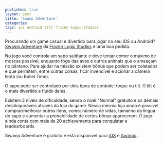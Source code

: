 ```yaml
---
published: true
layout: post
title: 'Swamp Adventure'
categories: 
tags: ios android tilt frozen-logic-studios
---
```


 
Procurando um game casual e divertido para jogar no seu iOS ou Android? <a href="http://www.frozenlogicstudios.com/swampadventure.html" target="_blank">Swamp Adventure</a>
 da <a href="http://www.frozenlogicstudios.com">Frozen Logic Studios</a>
 &#233; uma boa pedida.
 
No jogo voc&#234; controla um sapo saltitante e deve tentar comer o m&#225;ximo de moscas poss&#237;vel, enquanto foge das aves e outros animais que o amea&#231;am no p&#226;ntano. Para ajudar na miss&#227;o existem b&#244;nus que podem ser coletados e que permitem, entre outras coisas, ficar invenc&#237;vel e acionar a c&#226;mera lenta (ou Bullet Time).
 

 
O sapo pode ser controlado por dois tipos de controle: toque ou tilt. O tilt &#233; o mais divertido e flu&#237;do deles.
 
Existem 3 n&#237;veis de dificuldade, sendo o n&#237;vel &quot;Normal&quot; gratu&#237;to e os demais desbloque&#225;veis atrav&#233;s da loja do game. Nessa mesma loja ainda &#233; poss&#237;vel comprar/melhorar outros itens, como: n&#250;mero de vidas, tamanho da l&#237;ngua do sapo e aumentar a probabilidade de certos b&#244;nus aparecerem.
O jogo ainda conta com mais de 20 achievements para conquistar e leadearboards.
 

 
<p style="text-align: left;">Swamp Adventure &#233; gratu&#237;to e est&#225; dispon&#237;vel para <a href="https://itunes.apple.com/us/app/swamp-adventure/id524453458" target="_blank">iOS</a>
 e <a href="https://play.google.com/store/apps/details?id=com.frozenlogicstudios.swampadventure">Android</a>
.
